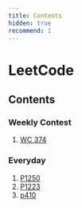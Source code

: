 ```yaml
---
title: Contents
hidden: true
recommend: 1
---
```


# LeetCode

## Contents

### Weekly Contest

1. [WC 374](/algorithm/leetcode/wc-374)

### Everyday

1. [P1250](/algorithm/leetcode/p1250)
2. [P1223](/algorithm/leetcode/p1223)
3. [p410](./p410)
